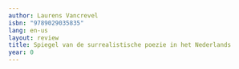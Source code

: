 ```yaml
---
author: Laurens Vancrevel
isbn: "9789029035835"
lang: en-us
layout: review
title: Spiegel van de surrealistische poezie in het Nederlands
year: 0
---
```

